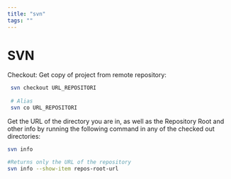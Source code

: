 ```yaml
---
title: "svn"
tags: ""
---
```


# SVN

Checkout: Get copy of project from remote repository: 

```bash
 svn checkout URL_REPOSITORI
 
 # Alias
 svn co URL_REPOSITORI
```

Get the URL of the directory you are in, as well as the Repository Root and other info by running the following command in any of the checked out directories:

 ```bash
 svn info
 
 #Returns only the URL of the repository
 svn info --show-item repos-root-url
 ```

